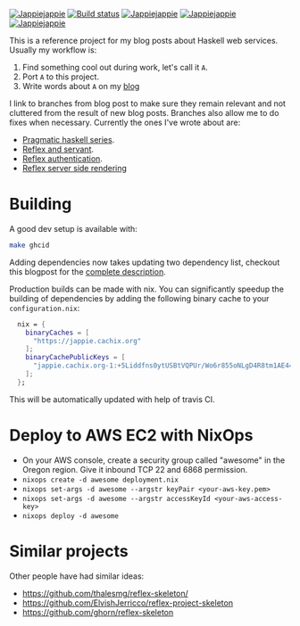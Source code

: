 [![Jappiejappie](https://img.shields.io/badge/blog-jappieklooster.nl-lightgrey?style=for-the-badge)](https://jappieklooster.nl)
[![Build status](https://img.shields.io/travis/jappeace/awesome-project-name?style=for-the-badge)](https://travis-ci.org/jappeace/awesome-project-name/builds/)
[![Jappiejappie](https://img.shields.io/badge/twitch.tv-jappiejappie-purple?logo=twitch&style=for-the-badge)](https://www.twitch.tv/jappiejappie)
[![Jappiejappie](https://img.shields.io/badge/youtube-jappieklooster-red?logo=youtube&style=for-the-badge)](https://www.youtube.com/channel/UCQxmXSQEYyCeBC6urMWRPVw)
[![Jappiejappie](https://img.shields.io/badge/discord-jappiejappie-black?logo=discord&style=for-the-badge)](https://discord.gg/Hp4agqy)

This is a reference project for my blog posts about Haskell web services.
Usually my workflow is:

1.	Find something cool out during work, let's call it `A`.
2.  Port `A` to this project.
3.	Write words about `A` on my [blog](https://jappieklooster.nl)

I link to branches from blog post to make sure they remain
relevant and not cluttered from the result of new blog posts.
Branches also allow me to do fixes when necessary.
Currently the ones I've wrote about are:

+ [Pragmatic haskell series](https://jappieklooster.nl/tag/pragmatic-haskell.html).
+ [Reflex and servant](https://jappieklooster.nl/fullstack-haskell-reflex-and-servant.html).
+ [Reflex authentication](https://jappieklooster.nl/authentication-in-reflex-servant.html).
+ [Reflex server side rendering](https://jappieklooster.nl/reflex-server-side-html-rendering.html)

# Building

A good dev setup is available with:
```bash
make ghcid
```
Adding dependencies now takes updating two dependency
list, checkout this blogpost for the [complete description](https://jappieklooster.nl/ghcid-for-multi-package-projects.html).

Production builds can be made with nix.
You can significantly speedup the building of dependencies
by adding the following binary cache to your `configuration.nix`:

```nix
  nix = {
    binaryCaches = [
      "https://jappie.cachix.org"
    ];
    binaryCachePublicKeys = [
      "jappie.cachix.org-1:+5Liddfns0ytUSBtVQPUr/Wo6r855oNLgD4R8tm1AE4="
    ];
  };
```

This will be automatically updated with help of travis CI.

# Deploy to AWS EC2 with NixOps

* On your AWS console, create a security group called "awesome" in the Oregon region. Give it inbound TCP 22 and 6868 permission.
* `nixops create -d awesome deployment.nix`
* `nixops set-args -d awesome --argstr keyPair <your-aws-key.pem>`
* `nixops set-args -d awesome --argstr accessKeyId <your-aws-access-key>`
* `nixops deploy -d awesome`


# Similar projects
Other people have had similar ideas:

+ https://github.com/thalesmg/reflex-skeleton/
+ https://github.com/ElvishJerricco/reflex-project-skeleton
+ https://github.com/ghorn/reflex-skeleton
